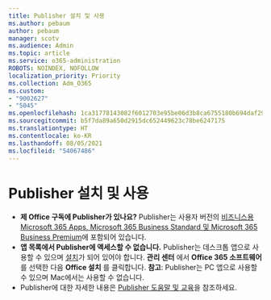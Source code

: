 ```yaml
---
title: Publisher 설치 및 사용
ms.author: pebaum
author: pebaum
manager: scotv
ms.audience: Admin
ms.topic: article
ms.service: o365-administration
ROBOTS: NOINDEX, NOFOLLOW
localization_priority: Priority
ms.collection: Adm_O365
ms.custom:
- "9002627"
- "5045"
ms.openlocfilehash: 1ca31778143082f6012703e95be06d3b8ca6755180b694daf29f7fda0c64532f
ms.sourcegitcommit: b5f7da89a650d2915dc652449623c78be6247175
ms.translationtype: HT
ms.contentlocale: ko-KR
ms.lasthandoff: 08/05/2021
ms.locfileid: "54067486"
---
```

# <a name="install-and-use-publisher"></a>Publisher 설치 및 사용

- **제 Office 구독에 Publisher가 있나요?** Publisher는 사용자 버전의 [비즈니스용 Microsoft 365 Apps, Microsoft 365 Business Standard 및 Microsoft 365 Business Premium](https://products.office.com/compare-all-microsoft-office-products?activetab=tab:primaryr2)에 포함되어 있습니다.
- **앱 목록에서 Publisher에 액세스할 수 없습니다.**  Publisher는 데스크톱 앱으로 사용할 수 있으며 [설치](https://support.office.com/article/Install-Office-apps-from-Office-365-dcf2d841-dac7-455b-9a77-fc8f7ee92702)가 되어 있어야 합니다. **관리 센터** 에서 **Office 365 소프트웨어** 를 선택한 다음 **Office 설치** 를 클릭합니다. **참고**: Publisher는 PC 앱으로 사용할 수 있으며 Mac에서는 사용할 수 없습니다.
- Publisher에 대한 자세한 내용은 [Publisher 도움말 및 교육](https://support.office.com/publisher)을 참조하세요.
